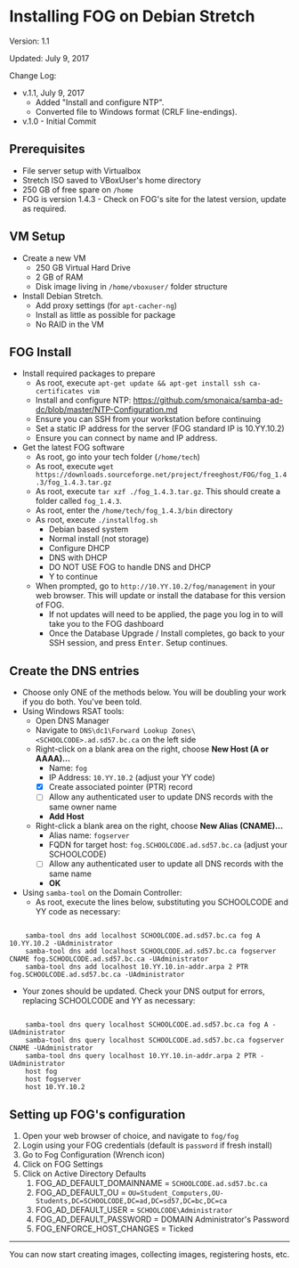 Installing FOG on Debian Stretch
===

Version: 1.1

Updated: July 9, 2017

Change Log:
+ v.1.1, July 9, 2017
  - Added "Install and configure NTP".
  - Converted file to Windows format (CRLF line-endings).
+ v.1.0 - Initial Commit

Prerequisites
-
- File server setup with Virtualbox
- Stretch ISO saved to VBoxUser's home directory
- 250 GB of free spare on `/home`
- FOG is version 1.4.3 - Check on FOG's site for the latest version, update as required.

VM Setup
-
- Create a new VM
	- 250 GB Virtual Hard Drive
	- 2   GB of RAM
	- Disk image living in `/home/vboxuser/` folder structure
- Install Debian Stretch.
	- Add proxy settings (for `apt-cacher-ng`)
	- Install as little as possible for package
	- No RAID in the VM

FOG Install
-
- Install required packages to prepare
	- As root, execute `apt-get update && apt-get install ssh ca-certificates vim`
	- Install and configure NTP: https://github.com/smonaica/samba-ad-dc/blob/master/NTP-Configuration.md
	- Ensure you can SSH from your workstation before continuing
	- Set a static IP address for the server (FOG standard IP is 10.YY.10.2)
	- Ensure you can connect by name and IP address.
- Get the latest FOG software
	- As root, go into your tech folder (`/home/tech`)
	- As root, execute `wget https://downloads.sourceforge.net/project/freeghost/FOG/fog_1.4.3/fog_1.4.3.tar.gz`
	- As root, execute `tar xzf ./fog_1.4.3.tar.gz`. This should create a folder called `fog_1.4.3`.
	- As root, enter the `/home/tech/fog_1.4.3/bin` directory
	- As root, execute `./installfog.sh`
		- Debian based system
		- Normal install (not storage)
		- Configure DHCP
		- DNS with DHCP
		- DO NOT USE FOG to handle DNS and DHCP
		- Y to continue
	- When prompted, go to `http://10.YY.10.2/fog/management` in your web browser. This will update or install the database for this version of FOG.
		- If not updates will need to be applied, the page you log in to will take you to the FOG dashboard
		- Once the Database Upgrade / Install completes, go back to your SSH session, and press <kbd>Enter</kbd>. Setup continues.

Create the DNS entries
-
- Choose only ONE of the methods below. You will be doubling your work if you do both. You've been told.
- Using Windows RSAT tools:
	- Open DNS Manager
	- Navigate to `DNS\dc1\Forward Lookup Zones\<SCHOOLCODE>.ad.sd57.bc.ca` on the left side
	- Right-click on a blank area on the right, choose **New Host (A or AAAA)...**
		- Name: `fog`
		- IP Address: `10.YY.10.2` (adjust your YY code)
		- [X] Create associated pointer (PTR) record
		- [ ] Allow any authenticated user to update DNS records with the same owner name
		- **Add Host**
	- Right-click a blank area on the right, choose **New Alias (CNAME)...**
		- Alias name: `fogserver`
		- FQDN for target host: `fog.SCHOOLCODE.ad.sd57.bc.ca` (adjust your SCHOOLCODE)
		- [ ] Allow any authenticated user to update all DNS records with the same name
		- **OK**
- Using `samba-tool` on the Domain Controller:
	- As root, execute the lines below, substituting you SCHOOLCODE and YY code as necessary:	
    
```

    samba-tool dns add localhost SCHOOLCODE.ad.sd57.bc.ca fog A 10.YY.10.2 -UAdministrator
    samba-tool dns add localhost SCHOOLCODE.ad.sd57.bc.ca fogserver CNAME fog.SCHOOLCODE.ad.sd57.bc.ca -UAdministrator
    samba-tool dns add localhost 10.YY.10.in-addr.arpa 2 PTR fog.SCHOOLCODE.ad.sd57.bc.ca -UAdministrator

```

   - Your zones should be updated. Check your DNS output for errors, replacing SCHOOLCODE and YY as necessary:

```

    samba-tool dns query localhost SCHOOLCODE.ad.sd57.bc.ca fog A -UAdministrator
    samba-tool dns query localhost SCHOOLCODE.ad.sd57.bc.ca fogserver CNAME -UAdministrator
    samba-tool dns query localhost 10.YY.10.in-addr.arpa 2 PTR -UAdministrator
    host fog
    host fogserver
    host 10.YY.10.2
```

Setting up FOG's configuration
-
1. Open your web browser of choice, and navigate to `fog/fog`
2. Login using your FOG credentials (default is `password` if fresh install)
3. Go to Fog Configuration (Wrench icon)
4. Click on FOG Settings
5. Click on Active Directory Defaults
	1. FOG_AD_DEFAULT_DOMAINNAME = `SCHOOLCODE.ad.sd57.bc.ca`
	2. FOG_AD_DEFAULT_OU = `OU=Student_Computers,OU-Students,DC=SCHOOLCODE,DC=ad,DC=sd57,DC=bc,DC=ca`
	3. FOG_AD_DEFAULT_USER = `SCHOOLCODE\Administrator`
	4. FOG_AD_DEFAULT_PASSWORD = DOMAIN Administrator's Password
	5. FOG_ENFORCE_HOST_CHANGES = Ticked

---
You can now start creating images, collecting images, registering hosts, etc.

